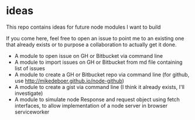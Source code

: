 # ideas
This repo contains ideas for future node modules I want to build

If you come here, feel free to open an issue to point me to an existing one that already exists or to purpose a collaboration to actually get it done.

* A module to open issue on GH or Bitbucket via command line
* A module to import issues on GH or Bitbucket from md file containing list of issues 
* A module to create a GH or Bitbucket repo via command line
  (for github, use http://mikedeboer.github.io/node-github)
* A module to create a gist via command line (I think it already exists, I'll investigate)
* A module to simulate node Response and request object using fetch interfaces, to allow implementation of a node server in browser serviceworker 
